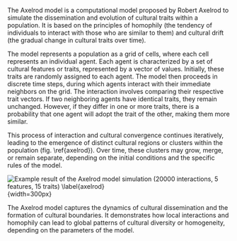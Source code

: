 The Axelrod model is a computational model proposed by Robert Axelrod to simulate the dissemination and evolution of cultural traits within a population. It is based on the principles of homophily (the tendency of individuals to interact with those who are similar to them) and cultural drift (the gradual change in cultural traits over time).

The model represents a population as a grid of cells, where each cell represents an individual agent. Each agent is characterized by a set of cultural features or traits, represented by a vector of values. Initially, these traits are randomly assigned to each agent. The model then proceeds in discrete time steps, during which agents interact with their immediate neighbors on the grid. The interaction involves comparing their respective trait vectors. If two neighboring agents have identical traits, they remain unchanged. However, if they differ in one or more traits, there is a probability that one agent will adopt the trait of the other, making them more similar.

This process of interaction and cultural convergence continues iteratively, leading to the emergence of distinct cultural regions or clusters within the population (fig. \ref{axelrod}). Over time, these clusters may grow, merge, or remain separate, depending on the initial conditions and the specific rules of the model.

![Example result of the Axelrod model simulation (20000 interactions, 5 features, 15 traits) \label{axelrod}](./axelrod.png){width=300px}

The Axelrod model captures the dynamics of cultural dissemination and the formation of cultural boundaries. It demonstrates how local interactions and homophily can lead to global patterns of cultural diversity or homogeneity, depending on the parameters of the model.
